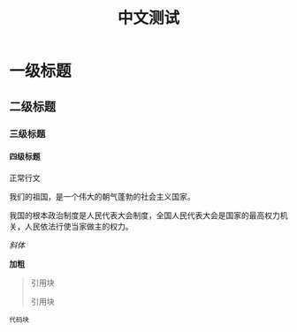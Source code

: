 ﻿---
layout: post
title: 中文测试
---
# 一级标题
## 二级标题
### 三级标题
#### 四级标题

正常行文

我们的祖国，是一个伟大的朝气蓬勃的社会主义国家。

我国的根本政治制度是人民代表大会制度，全国人民代表大会是国家的最高权力机关，人民依法行使当家做主的权力。

_斜体_

**加粗**

>引用块
>
>引用块

`代码块`